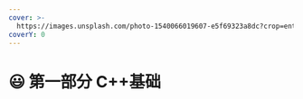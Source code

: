 ```yaml
---
cover: >-
  https://images.unsplash.com/photo-1540066019607-e5f69323a8dc?crop=entropy&cs=tinysrgb&fm=jpg&ixid=MnwxOTcwMjR8MHwxfHNlYXJjaHw5fHxhdWRpfGVufDB8fHx8MTY1MzIyMjY4OA&ixlib=rb-1.2.1&q=80
coverY: 0
---
```


# 😃 第一部分 C++基础

